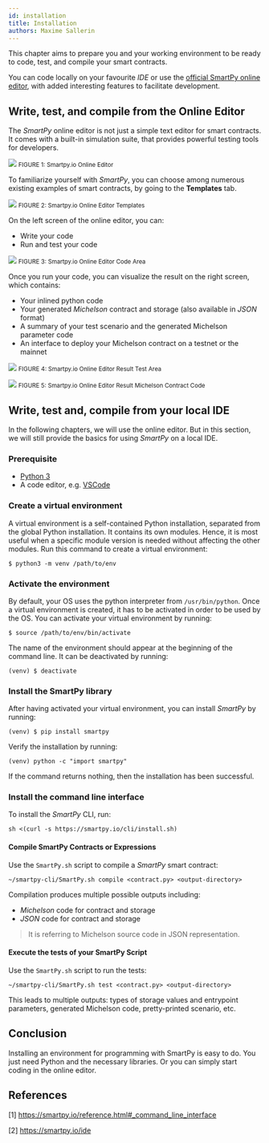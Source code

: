 ```yaml
---
id: installation
title: Installation
authors: Maxime Sallerin
---
```


This chapter aims to prepare you and your working environment to be ready to code, test, and compile your smart contracts.

You can code locally on your favourite _IDE_ or use the [official SmartPy online editor](https://smartpy.io/ide), with added interesting features to facilitate development.

##  Write, test, and compile from the Online Editor

The _SmartPy_ online editor is not just a simple text editor for smart contracts. It comes with a built-in simulation suite, that provides powerful testing tools for developers.

![](../../static/img/smartpy/screenshot_online_editor.png)
<small className="figure">FIGURE 1: Smartpy.io Online Editor </small>

To familiarize yourself with _SmartPy_, you can choose among numerous existing examples of smart contracts, by going to the **Templates** tab.

![](../../static/img/smartpy/screenshot_online_editor_templates.png)
<small className="figure">FIGURE 2: Smartpy.io Online Editor Templates </small>

On the left screen of the online editor, you can:
- Write your code
- Run and test your code

![](../../static/img/smartpy/screenshot_online_editor_left_screen.png)
<small className="figure">FIGURE 3: Smartpy.io Online Editor Code Area </small>

Once you run your code, you can visualize the result on the right screen, which contains:

- Your inlined python code
- Your generated _Michelson_ contract and storage (also available in _JSON_ format)
- A summary of your test scenario and the generated Michelson parameter code
- An interface to deploy your Michelson contract on a testnet or the mainnet

![](../../static/img/smartpy/screenshot_online_editor_tests.png)
<small className="figure">FIGURE 4: Smartpy.io Online Editor Result Test Area </small>

![](../../static/img/smartpy/screenshot_online_editor_michelson_contract_code.png)
<small className="figure">FIGURE 5: Smartpy.io Online Editor Result Michelson Contract Code </small>

## Write, test and, compile from your local IDE

In the following chapters, we will use the online editor. But in this section, we will still provide the basics for using _SmartPy_ on a local IDE.

### Prerequisite

- [Python 3](https://www.python.org/downloads/)
- A code editor, e.g. [VSCode](https://code.visualstudio.com/)

### Create a virtual environment

A virtual environment is a self-contained Python installation, separated from the global Python installation. It contains its own modules. Hence, it is most useful when a specific module version is needed without affecting the other modules. Run this command to create a virtual environment:

```shell
$ python3 -m venv /path/to/env
```

### Activate the environment

By default, your OS uses the python interpreter from `/usr/bin/python`. Once a virtual environment is created, it has to be activated in order to be used by the OS. You can activate your virtual environment by running:

```shell
$ source /path/to/env/bin/activate
```

The name of the environment should appear at the beginning of the command line. It can be deactivated by running:

```shell
(venv) $ deactivate
```

### Install the SmartPy library

After having activated your virtual environment, you can install _SmartPy_ by running:

```shell
(venv) $ pip install smartpy
```

Verify the installation by running:

```shell
(venv) python -c "import smartpy"
```

If the command returns nothing, then the installation has been successful.

### Install the command line interface

To install the _SmartPy_ CLI, run:

```shell
sh <(curl -s https://smartpy.io/cli/install.sh)
```

#### Compile SmartPy Contracts or Expressions

Use the `SmartPy.sh` script to compile a _SmartPy_ smart contract:

```shell
~/smartpy-cli/SmartPy.sh compile <contract.py> <output-directory>
```

Compilation produces multiple possible outputs including:
- _Michelson_ code for contract and storage
- _JSON_ code for contract and storage 

> It is referring to Michelson source code in JSON representation.

#### Execute the tests of your SmartPy Script

Use the `SmartPy.sh` script to run the tests:

```shell
~/smartpy-cli/SmartPy.sh test <contract.py> <output-directory>
```

This leads to multiple outputs: types of storage values and entrypoint parameters, generated Michelson code, pretty-printed scenario, etc.

## Conclusion
Installing an environment for programming with SmartPy is easy to do. You just need Python and the necessary libraries. Or you can simply start coding in the online editor.

## References
[1] https://smartpy.io/reference.html#_command_line_interface

[2] https://smartpy.io/ide
